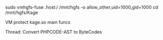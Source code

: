 sudo vmhgfs-fuse .host:/ /mnt/hgfs -o allow_other,uid=1000,gid=1000 
cd /mnt/hgfs/Kage


VM protect kage.so main funcs

Thread: Convert PHPCODE-AST to ByteCodes